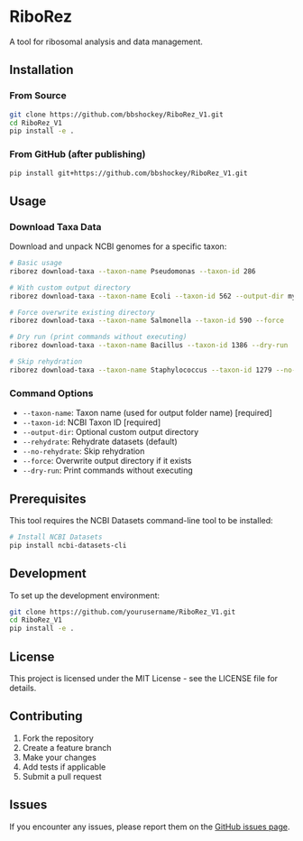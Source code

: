 # RiboRez

A tool for ribosomal analysis and data management.

## Installation

### From Source
```bash
git clone https://github.com/bbshockey/RiboRez_V1.git
cd RiboRez_V1
pip install -e .
```

### From GitHub (after publishing)
```bash
pip install git+https://github.com/bbshockey/RiboRez_V1.git
```

## Usage

### Download Taxa Data

Download and unpack NCBI genomes for a specific taxon:

```bash
# Basic usage
riborez download-taxa --taxon-name Pseudomonas --taxon-id 286

# With custom output directory
riborez download-taxa --taxon-name Ecoli --taxon-id 562 --output-dir my_data

# Force overwrite existing directory
riborez download-taxa --taxon-name Salmonella --taxon-id 590 --force

# Dry run (print commands without executing)
riborez download-taxa --taxon-name Bacillus --taxon-id 1386 --dry-run

# Skip rehydration
riborez download-taxa --taxon-name Staphylococcus --taxon-id 1279 --no-rehydrate
```

### Command Options

- `--taxon-name`: Taxon name (used for output folder name) [required]
- `--taxon-id`: NCBI Taxon ID [required]
- `--output-dir`: Optional custom output directory
- `--rehydrate`: Rehydrate datasets (default)
- `--no-rehydrate`: Skip rehydration
- `--force`: Overwrite output directory if it exists
- `--dry-run`: Print commands without executing

## Prerequisites

This tool requires the NCBI Datasets command-line tool to be installed:

```bash
# Install NCBI Datasets
pip install ncbi-datasets-cli
```

## Development

To set up the development environment:

```bash
git clone https://github.com/yourusername/RiboRez_V1.git
cd RiboRez_V1
pip install -e .
```

## License

This project is licensed under the MIT License - see the LICENSE file for details.

## Contributing

1. Fork the repository
2. Create a feature branch
3. Make your changes
4. Add tests if applicable
5. Submit a pull request

## Issues

If you encounter any issues, please report them on the [GitHub issues page](https://github.com/bbshockey/RiboRez_V1/issues). 